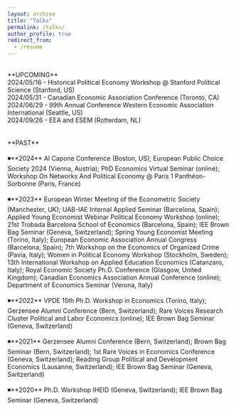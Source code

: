 ```yaml
---
layout: archive
title: "Talks"
permalink: /talks/
author_profile: true
redirect_from:
  - /resume
---
```

<br />
**UPCOMING** <br />
2024/05/16 - Historical Political Economy Workshop @ Stanford Political Science (Stanford, US)  <br />
2024/05/31 - Canadian Economic Association Conference (Toronto, CA) <br />
2024/06/29 - 99th Annual Conference Western Economic Association International (Seattle, US) <br />
2024/09/26 - EEA and ESEM (Rotterdam, NL)  <br />
<br />
<br />
**PAST** <br />
<br />
◾**2024** Al Capone Conference (Boston, US); European Public Choice Society 2024 (Vienna, Austria); PhD Economics Virtual Seminar (online); Workshop On Networks And Political Economy @ Paris 1 Panthéon-Sorbonne (Paris, France) <br />
<br />
◾**2023** European Winter Meeting of the Econometric Society (Manchester, UK); UAB-IAE Internal Applied Seminar (Barcelona, Spain); Applied Young Economist Webinar Political Economy Workshop (online); 21st Trobada Barcelona School of Economics (Barcelona, Spain); IEE Brown Bag Seminar (Geneva, Switzerland); Spring Young Economist Meeting (Torino, Italy); European Economic Association Annual Congress (Barcelona, Spain); 7th Workshop on the Economics of Organized Crime (Pavia, Italy); Women in Political Economy Workshop (Stockholm, Sweden); 13th International Workshop on Applied Education Economics (Catanzaro, Italy); Royal Economic Society Ph.D. Conference (Glasgow, United Kingdom); Canadian Economics Association Annual Conference (online); Department of Economics Seminar (Verona, Italy) <br />
<br />
◾**2022** VPDE 15th Ph.D. Workshop in Economics (Torino, Italy); Gerzensee Alumni Conference (Bern, Switzerland); Rare Voices Research Cluster Political and Labor Economics (online); IEE Brown Bag Seminar (Geneva, Switzerland) <br />
<br />
◾**2021** Gerzensee Alumni Conference (Bern, Switzerland); Brown Bag Seminar (Bern, Switzerland); 1st Rare Voices in Economics Conference (Geneva, Switzerland); Reading Group Political and Development Economics (Lausanne, Switzerland); 
IEE Brown Bag Seminar (Geneva, Switzerland) <br />
<br />
◾**2020** Ph.D. Workshop IHEID (Geneva, Switzerland); IEE Brown Bag Seminar (Geneva, Switzerland)  <br />
<br />
